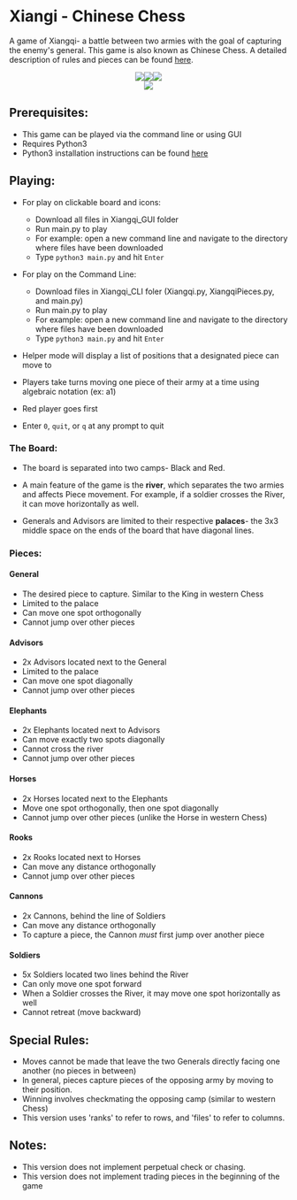 # Xiangi - Chinese Chess

A game of Xiangqi- a battle between two armies with the goal of capturing the enemy's
general. This game is also known as Chinese Chess. A detailed description of rules and pieces can be found [here](https://en.wikipedia.org/wiki/Xiangqi).
<p align="center">
<img src="https://raw.githubusercontent.com/mcastillo22/Xiangqi/master/Screenshots/example.gif"><img src="https://raw.githubusercontent.com/mcastillo22/Xiangqi/master/Screenshots/undo.gif"><img src="https://raw.githubusercontent.com/mcastillo22/Xiangqi/master/Screenshots/check.gif"><br>
<img src="https://raw.githubusercontent.com/mcastillo22/Xiangqi/master/Screenshots/main.png">
</p>

## Prerequisites:
* This game can be played via the command line or using GUI
* Requires Python3
* Python3 installation instructions can be found [here](https://realpython.com/installing-python/)

## Playing:
* For play on clickable board and icons:
  * Download all files in Xiangqi_GUI folder
  * Run main.py to play
  * For example: open a new command line and navigate to the directory where files have been downloaded
  * Type `python3 main.py` and hit `Enter`
* For play on the Command Line:
  * Download files in Xiangqi_CLI foler (Xiangqi.py, XiangqiPieces.py, and main.py)
  * Run main.py to play
  * For example: open a new command line and navigate to the directory where files have been downloaded
  * Type `python3 main.py` and hit `Enter`
* Helper mode will display a list of positions that a designated piece can move to


* Players take turns moving one piece of their army at a time using algebraic notation (ex: a1)
* Red player goes first
* Enter `0`, `quit`, or `q` at any prompt to quit

### The Board:
* The board is separated into two camps- Black and Red.

* A main feature of the game is the **river**, which separates the two armies and affects Piece movement.
For example, if a soldier crosses the River, it can move horizontally as well.

* Generals and Advisors are limited to their respective **palaces**- the 3x3 middle space on the ends of the board that have diagonal lines.

### Pieces:
#### General
* The desired piece to capture. Similar to the King in western Chess
* Limited to the palace
* Can move one spot orthogonally
* Cannot jump over other pieces

#### Advisors
* 2x Advisors located next to the General
* Limited to the palace
* Can move one spot diagonally
* Cannot jump over other pieces

#### Elephants
* 2x Elephants located next to Advisors
* Can move exactly two spots diagonally
* Cannot cross the river
* Cannot jump over other pieces

#### Horses
* 2x Horses located next to the Elephants
* Move one spot orthogonally, then one spot diagonally
* Cannot jump over other pieces (unlike the Horse in western Chess)

#### Rooks
* 2x Rooks located next to Horses
* Can move any distance orthogonally
* Cannot jump over other pieces

#### Cannons
* 2x Cannons, behind the line of Soldiers
* Can move any distance orthogonally
* To capture a piece, the Cannon *must* first jump over another piece

#### Soldiers
* 5x Soldiers located two lines behind the River 
* Can only move one spot forward
* When a Soldier crosses the River, it may move one spot horizontally as well
* Cannot retreat (move backward)

## Special Rules:
* Moves cannot be made that leave the two Generals directly facing one another (no pieces in between)
* In general, pieces capture pieces of the opposing army by moving to their position.
* Winning involves checkmating the opposing camp (similar to western Chess)
* This version uses 'ranks' to refer to rows, and 'files' to refer to columns.

## Notes:
* This version does not implement perpetual check or chasing.
* This version does not implement trading pieces in the beginning of the game